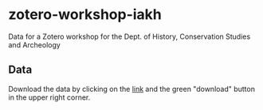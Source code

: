 # zotero-workshop-iakh
Data for a Zotero workshop for the Dept. of History, Conservation Studies and Archeology


## Data

Download the data by clicking on the [link](Primo_RIS_Export.ris) and the green "download" button in the upper right corner.
